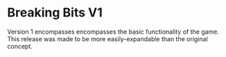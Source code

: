 # Breaking Bits V1
Version 1 encompasses encompasses the basic functionality of the game. This release was made to be more easily-expandable than the original concept.
